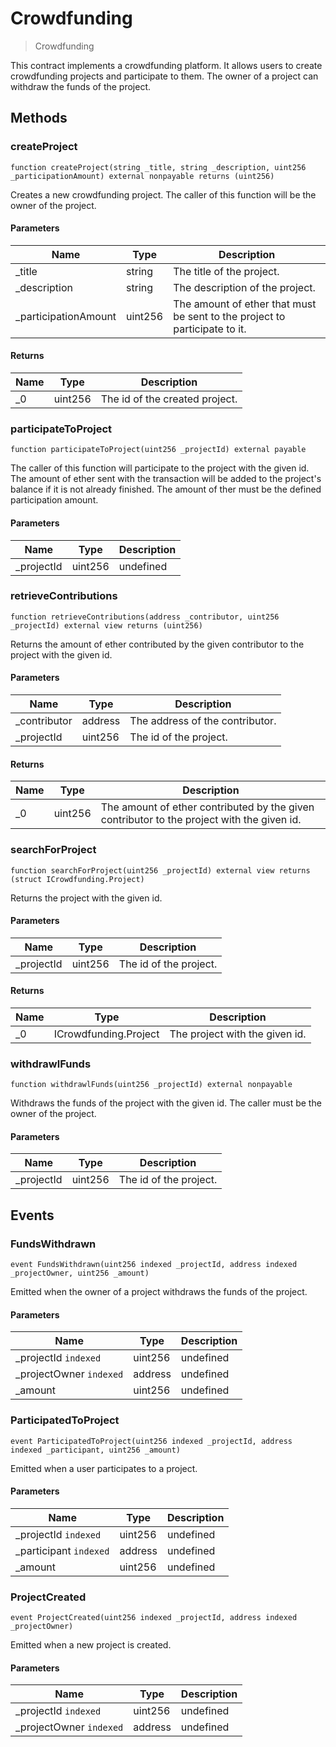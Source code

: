 # Crowdfunding



> Crowdfunding

This contract implements a crowdfunding platform. It allows users to create crowdfunding projects and participate to them. The owner of a project can withdraw the funds of the project.



## Methods

### createProject

```solidity
function createProject(string _title, string _description, uint256 _participationAmount) external nonpayable returns (uint256)
```

Creates a new crowdfunding project. The caller of this function will be the owner of the project.



#### Parameters

| Name | Type | Description |
|---|---|---|
| _title | string | The title of the project. |
| _description | string | The description of the project. |
| _participationAmount | uint256 | The amount of ether that must be sent to the project to participate to it. |

#### Returns

| Name | Type | Description |
|---|---|---|
| _0 | uint256 | The id of the created project. |

### participateToProject

```solidity
function participateToProject(uint256 _projectId) external payable
```

The caller of this function will participate to the project with the given id. The amount of ether sent with the transaction will be added to the project&#39;s balance if it is not already finished. The amount of ther must be the defined participation amount.



#### Parameters

| Name | Type | Description |
|---|---|---|
| _projectId | uint256 | undefined |

### retrieveContributions

```solidity
function retrieveContributions(address _contributor, uint256 _projectId) external view returns (uint256)
```

Returns the amount of ether contributed by the given contributor to the project with the given id.



#### Parameters

| Name | Type | Description |
|---|---|---|
| _contributor | address | The address of the contributor. |
| _projectId | uint256 | The id of the project. |

#### Returns

| Name | Type | Description |
|---|---|---|
| _0 | uint256 | The amount of ether contributed by the given contributor to the project with the given id. |

### searchForProject

```solidity
function searchForProject(uint256 _projectId) external view returns (struct ICrowdfunding.Project)
```

Returns the project with the given id.



#### Parameters

| Name | Type | Description |
|---|---|---|
| _projectId | uint256 | The id of the project. |

#### Returns

| Name | Type | Description |
|---|---|---|
| _0 | ICrowdfunding.Project | The project with the given id. |

### withdrawlFunds

```solidity
function withdrawlFunds(uint256 _projectId) external nonpayable
```

Withdraws the funds of the project with the given id. The caller must be the owner of the project.



#### Parameters

| Name | Type | Description |
|---|---|---|
| _projectId | uint256 | The id of the project. |



## Events

### FundsWithdrawn

```solidity
event FundsWithdrawn(uint256 indexed _projectId, address indexed _projectOwner, uint256 _amount)
```

Emitted when the owner of a project withdraws the funds of the project.



#### Parameters

| Name | Type | Description |
|---|---|---|
| _projectId `indexed` | uint256 | undefined |
| _projectOwner `indexed` | address | undefined |
| _amount  | uint256 | undefined |

### ParticipatedToProject

```solidity
event ParticipatedToProject(uint256 indexed _projectId, address indexed _participant, uint256 _amount)
```

Emitted when a user participates to a project.



#### Parameters

| Name | Type | Description |
|---|---|---|
| _projectId `indexed` | uint256 | undefined |
| _participant `indexed` | address | undefined |
| _amount  | uint256 | undefined |

### ProjectCreated

```solidity
event ProjectCreated(uint256 indexed _projectId, address indexed _projectOwner)
```

Emitted when a new project is created.



#### Parameters

| Name | Type | Description |
|---|---|---|
| _projectId `indexed` | uint256 | undefined |
| _projectOwner `indexed` | address | undefined |



